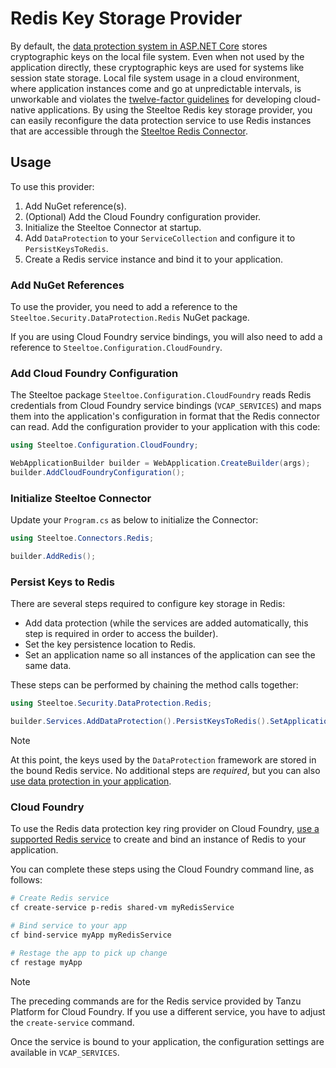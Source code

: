 # Redis Key Storage Provider

By default, the [data protection system in ASP.NET Core](https://learn.microsoft.com/aspnet/core/security/data-protection/introduction) stores cryptographic keys on the local file system.
Even when not used by the application directly, these cryptographic keys are used for systems like session state storage.
Local file system usage in a cloud environment, where application instances come and go at unpredictable intervals, is unworkable and violates the [twelve-factor guidelines](https://12factor.net/) for developing cloud-native applications.
By using the Steeltoe Redis key storage provider, you can easily reconfigure the data protection service to use Redis instances that are accessible through the [Steeltoe Redis Connector](../connectors/redis.md).

## Usage

To use this provider:

1. Add NuGet reference(s).
1. (Optional) Add the Cloud Foundry configuration provider.
1. Initialize the Steeltoe Connector at startup.
1. Add `DataProtection` to your `ServiceCollection` and configure it to `PersistKeysToRedis`.
1. Create a Redis service instance and bind it to your application.

### Add NuGet References

To use the provider, you need to add a reference to the `Steeltoe.Security.DataProtection.Redis` NuGet package.

If you are using Cloud Foundry service bindings, you will also need to add a reference to `Steeltoe.Configuration.CloudFoundry`.

### Add Cloud Foundry Configuration

The Steeltoe package `Steeltoe.Configuration.CloudFoundry` reads Redis credentials from Cloud Foundry service bindings (`VCAP_SERVICES`) and maps them into the application's configuration in format that the Redis connector can read.
Add the configuration provider to your application with this code:

```csharp
using Steeltoe.Configuration.CloudFoundry;

WebApplicationBuilder builder = WebApplication.CreateBuilder(args);
builder.AddCloudFoundryConfiguration();
```

### Initialize Steeltoe Connector

Update your `Program.cs` as below to initialize the Connector:

```csharp
using Steeltoe.Connectors.Redis;

builder.AddRedis();
```

### Persist Keys to Redis

There are several steps required to configure key storage in Redis:

- Add data protection (while the services are added automatically, this step is required in order to access the builder).
- Set the key persistence location to Redis.
- Set an application name so all instances of the application can see the same data.

These steps can be performed by chaining the method calls together:

```csharp
using Steeltoe.Security.DataProtection.Redis;

builder.Services.AddDataProtection().PersistKeysToRedis().SetApplicationName("redis-data-protection-sample");
```

> [!NOTE]
> At this point, the keys used by the `DataProtection` framework are stored in the bound Redis service.
> No additional steps are _required_, but you can also [use data protection in your application](https://learn.microsoft.com/aspnet/core/security/data-protection/consumer-apis/overview).

### Cloud Foundry

To use the Redis data protection key ring provider on Cloud Foundry, [use a supported Redis service](../connectors/redis.md#cloud-foundry) to create and bind an instance of Redis to your application.

You can complete these steps using the Cloud Foundry command line, as follows:

```bash
# Create Redis service
cf create-service p-redis shared-vm myRedisService

# Bind service to your app
cf bind-service myApp myRedisService

# Restage the app to pick up change
cf restage myApp
```

> [!NOTE]
> The preceding commands are for the Redis service provided by Tanzu Platform for Cloud Foundry.
> If you use a different service, you have to adjust the `create-service` command.

Once the service is bound to your application, the configuration settings are available in `VCAP_SERVICES`.
